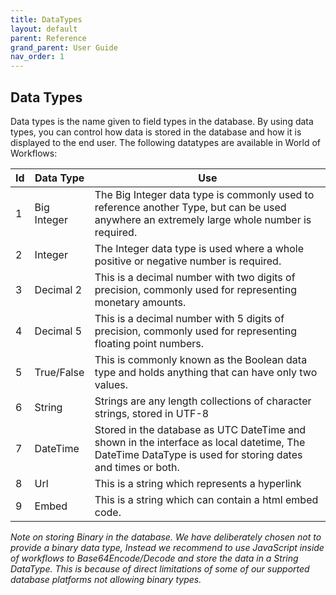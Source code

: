 ```yaml
---
title: DataTypes
layout: default
parent: Reference
grand_parent: User Guide
nav_order: 1
---
```


## Data Types

Data types is the name given to field types in the database. By using data types, you can control how data is stored in the database and how it is displayed to the end user. The following datatypes are available in World of Workflows:

| Id  | Data Type   | Use                                                                                                                                                     |
|-----|-------------|---------------------------------------------------------------------------------------------------------------------------------------------------------|
| 1   | Big Integer | The Big Integer data type is commonly used to reference another Type, but can be used anywhere an extremely large whole number is required.             |
| 2   | Integer     | The Integer data type is used where a whole positive or negative number is required.                                                                    |
| 3   | Decimal 2   | This is a decimal number with two digits of precision, commonly used for representing monetary amounts.                                                 |
| 4   | Decimal 5   | This is a decimal number with 5 digits of precision, commonly used for representing floating point numbers.                                             |
| 5   | True/False  | This is commonly known as the Boolean data type and holds anything that can have only two values.                                                       |
| 6   | String      | Strings are any length collections of character strings, stored in UTF-8                                                                                |
| 7   | DateTime    | Stored in the database as UTC DateTime and shown in the interface as local datetime, The DateTime DataType is used for storing dates and times or both. |
| 8   | Url         | This is a string which represents a hyperlink                                                                                                           |
| 9   | Embed       | This is a string which can contain a html embed code.                                                                                                   |

*Note on storing Binary in the database. We have deliberately chosen not to provide a binary data type, Instead we recommend to use JavaScript inside of workflows to Base64Encode/Decode and store the data in a String DataType. This is because of direct limitations of some of our supported database platforms not allowing binary types.*